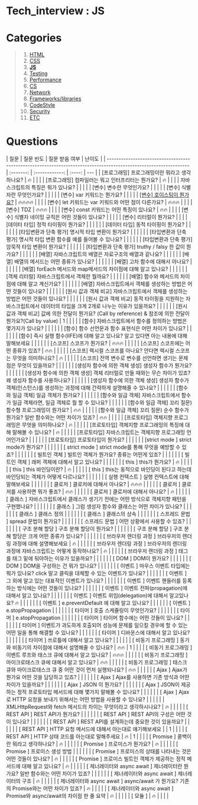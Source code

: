 # Tech_interview : JS

# Categories

> 1. [HTML](https://github.com/Pyotato/tech_interview/tree/HTML)
> 2. [CSS](https://github.com/Pyotato/tech_interview/tree/CSS)
> 3. [**JS**](https://github.com/Pyotato/tech_interview/tree/JS#Questions)
> 4. [Testing](https://github.com/Pyotato/tech_interview/tree/Testing)
> 5. [Performance](https://github.com/Pyotato/tech_interview/tree/Performance)
> 6. [CS](https://github.com/Pyotato/tech_interview/tree/CS)
> 7. [Network](https://github.com/Pyotato/tech_interview/tree/Network)
> 8. [Frameworks/libraries](https://github.com/Pyotato/tech_interview/tree/Frameworks/libraries)
> 9. [CodeStyle](https://github.com/Pyotato/tech_interview/tree/CodeStyle)
> 10. [Security](https://github.com/Pyotato/tech_interview/tree/Security)
> 11. [ETC](https://github.com/Pyotato/tech_interview/tree/ETC)

# Questions

| 질문                                                                                                             | 질문 빈도 | 질문 받음 여부 | 난이도 |
| ---------------------------------------------------------------------------------------------------------------- | :-------: | :------------: | :----: | --- |
| [프로그래밍] 프로그래밍이란 뭐라고 생각하나요?                                                                   |    🔥     |                |        |
| [프로그래밍] 컴파일러는 뭐고 인터프리터는 뭔가요?                                                                |    🔥     |                |        |
| 자바스크립트의 특징은 뭐가 있나요?                                                                               |           |                |        |
| [변수] 변수란 무엇인가요?                                                                                        |           |                |        |
| [변수] 식별자란 무엇인가요?                                                                                      |           |                |        |
| [변수] var 키워드는 뭔가요?                                                                                      |           |                |        |
| [[변수] 호이스팅이 뭔가요?](https://github.com/Pyotato/tech_interview/blob/JS/variable/hoisting.md)              | 🔥🔥🔥🔥  |                |        |
| [변수] let 키워드는 var 키워드와 어떤 점이 다른가요?                                                             |  🔥🔥🔥   |                |        |
| [변수] TDZ                                                                                                       |  🔥🔥🔥   |                |        |
| [변수] const 키워드는 어떤 특징이 있나요?                                                                        |   🔥🔥    |                |        |
| [변수] 식별자 네이밍 규칙은 어떤 것들이 있나요?                                                                  |           |                |        |
| [변수] 리터럴이 뭔가요?                                                                                          |           |                |
| [데이터 타입] 정적 타이핑이 뭔가요?                                                                              |           |                |        |     |
| [데이터 타입] 동적 타이핑이 뭔가요?                                                                              |           |                |        |     |
| [타입변환과 단축 평가] 명시적 타입 변환이 뭔가요?                                                                |           |                |        |     |
| [타입변환과 단축 평가] 명시적 타입 변환 함수를 예를 들어볼 수 있나요?                                            |           |                |        |     |
| [타입변환과 단축 평가] 암묵적 타입 변환이 뭔가요?                                                                |           |                |        |     |
| [타입변환과 단축 평가] truthy / falsy 한 값이 뭔가요?                                                            |           |                |        |     |
| [배열] 자바스크립트의 배열은 자료구조의 배열과 같나요?                                                           |           |                |        |     |
| [배열] 배열의 메서드는 어떤 종류가 있나요?                                                                       |           |                |        |     |
| [배열] 고차 함수에 대해서 아나요?                                                                                |           |                |        |     |
| [배열] forEach 메서드와 map메서드의 차이점에 대해 알고 있나요?                                                   |           |                |        |     |
| [객체 리터럴] 자바스크립트에서 객체란 뭘까요?                                                                    |           |                |        |     |
| [배열] 함수와 메서드의 차이점에 대해 알고 계신가요?                                                              |           |                |        |     |
| [배열] 자바스크립트에서 객체를 생성하는 방법은 어떤 것들이 있나요?                                               |           |                |        |     |
| [원시 값과 객체 비교] 자바스크립트에서 객체를 생성하는 방법은 어떤 것들이 있나요?                                |           |                |        |     |
| [원시 값과 객체 비교] 동적 타이핑을 지원하는 자바스크립트에서 데이터의 타입을 크게 2개로 나누는 이유가 있을까요? |           |                |        |     |
| [원시 값과 객체 비교] 값에 의한 전달이 뭔가요? (Call by reference) & 참조에 의한 전달이 뭔가요?(Call by value)   |     1     |                |        |     |
| [함수] 자바스크립트에서 함수를 정의하는 방법은 몇가지가 있나요?                                                  |           |                |        |     |
| [함수] 함수 선언문과 함수 표현식은 어떤 차이가 있나요?                                                           |           |                |        |     |
| [함수] 즉시 실행 함수(IIFE)에 대해 알고 있나요? 알고 있다면 아는 내용에 대해 말해보세요                          |           |                |        |     |
| [스코프] 스코프가 뭔가요?                                                                                        |  🔥🔥🔥   |                |        |     |
| [스코프] 스코프에는 어떤 종류가 있죠?                                                                            |   🔥🔥    |                |        |     |
| [스코프] 렉시컬 스코프를 아나요? 안다면 렉시컬 스코프는 무엇을 의미하나요?                                       |    🔥     |                |        |     |
| [스코프] 전역 변수로 변수를 선언하면 생기는 문제점은 무엇이 있을까요?                                            |           |                |        |     |
| [생성자 함수에 의한 객체 생성] 생성자 함수가 뭔가요?                                                             |           |                |        |     |
| [생성자 함수에 의한 객체 생성] 객체 리터럴로 만들 때와는 무슨 차이가 있죠? 왜 생성자 함수를 사용하나요?          |           |                |        |     |
| [생성자 함수에 의한 객체 생성] 생성자 함수가 객체(인스턴스)를 생성하는 과정에 대해 간략하게 설명해줄 수 있나요?  |           |                |        |     |
| [함수와 일급 객체] 일급 객체가 뭔가요?                                                                           |           |                |        |     |
| [함수와 일급 객체] 자바스크립트에서 함수가 일급 객체라면, 일급 객체로 뭘 할 수 있나요?                           |           |                |        |     |
| [함수와 일급 객체] 꼬리 질문) 함수형 프로그래밍이 뭔가요?                                                        |   🔥🔥    |                |        |     |
| [함수와 일급 객체] 꼬리 질문) 순수 함수가 뭔가요? 일반 함수와는 어떤 차이가 있죠?                                |   🔥🔥    |                |        |     |
| [프로토타입] 객체지향 프로그래밍은 무엇을 의미하나요?                                                            |    🔥     |                |        |     |
| [프로토타입] 객체지향 프로그래밍의 특징에 대해 말해볼 수 있나요?                                                 |    🔥     |                |        |     |
| [프로토타입] 자바스크립트는 객체지향 프로그래밍 언어인가요?                                                      |           |                |        |     |
| [프로토타입] 프로토타입이 뭔가요?                                                                                |           |                |        |     |
| [strict mode ] strict mode가 뭔가요?                                                                             |           |                |        |     |
| [ strict mode ] strict mode를 통해 무엇을 예방할 수 있죠?                                                        |           |                |        |     |
| [ 빌트인 객체 ] 빌트인 객체가 뭔가요? 종류는 어떤게 있죠?                                                        |           |                |        |     |
| [ 빌트인 객체 ] 래퍼 객체에 대해서 알고 있나요?                                                                  |           |                |        |     |
| [ this ] this가 뭔가요?                                                                                          |    🔥     |                |        |     |
| [ this ] this 바인딩이란?                                                                                        |    🔥     |                |        |     |
| [ this ] this는 동적으로 바인딩이 된다고 하는데 바인딩되는 객체가 어떻게 다르나요?                               |           |                |        |     |
| [ 실행 컨텍스트 ] 실행 컨텍스트에 대해 말해보세요                                                                |           |                |        |     |
| [ 클로저 ] 클로저에 대해서 아나요?                                                                               |  🔥🔥🔥   |                |        |     |
| [ 클로저 ] 클로저를 사용하면 뭐가 좋죠?                                                                          |   🔥🔥    |                |        |     |
| [ 클로저 ] 클로저에 대해서 아나요?                                                                               |    🔥     |                |        |     |
| [ 클래스 ] 자바스크립트에서 클래스가 생기기 전에는 어떤 방식으로 객체지향 패턴을 구현했나요?                     |           |                |        |     |
| [ 클래스 ] 그럼 생성자 함수와 클래스는 어떤 차이가 있나요?                                                       |           |                |        |     |
| [ 클래스 ] 클래스 정의                                                                                           |           |                |        |     |
| [ 클래스 ] 클래스의 상속                                                                                         |           |                |        |     |
| [ 스프레드 문법 ] spread 문법이 뭔가요?                                                                          |           |                |        |     |
| [ 스프레드 문법 ] 어떤 상황에서 사용할 수 있죠?                                                                  |           |                |        |     |
| [ 구조 분해 할당 ] 구조 분해 할당이 뭔가요?                                                                      |           |                |        |     |
| [ 구조 분해 할당 ] 구조 분해 할당은 크게 어떤 종류가 있나요?                                                     |           |                |        |     |
| [ 브라우저 렌더링 과정 ] 브라우저의 렌더링 과정에 대해 설명해보세요                                              |    🔥     |                |        |     |
| [ 브라우저 렌더링 과정 ] 브라우저의 렌더링 과정에 자바스크립트는 어떻게 동작하나요?                              |    🔥     |                |        |     |
| [ 브라우저 렌더링 과정 ] <script></script> 태그를 <body></body> 태그 밑에 둬야하는 이유가 있을까요?              |           |                |        |     |
| [ DOM ] DOM이 뭔가요?                                                                                            |           |                |        |     |
| [ DOM ] DOM을 구성하는 건 뭐가 있나요?                                                                           |           |                |        |     |
| [ 이벤트 ] 마우스 이벤트 타입에는 뭐가 있나요? click 말고 클릭을 대체할 수 있는 이벤트가 있나요?                 |           |                |        |     |
| [ 이벤트 ] 그 외에 알고 있는 대표적인 이벤트가 있나요?                                                           |           |                |        |     |
| [ 이벤트 ] 이벤트 핸들러를 등록하는 방식에는 어떤 것들이 있나요?                                                 |           |                |        |     |
| [ 이벤트 ] 이벤트 전파(propagation)에 대해서 알고 있나요?                                                        |           |                |        |     |
| [ 이벤트 ] 이벤트 위임(delegation)에 대해서 알고있나요? 🔥                                                       |           |                |        |     |
| [ 이벤트 ] e.preventDefault 에 대해 알고 있나요?                                                                 |           |                |        |     |
| [ 이벤트 ] e.stopPropagation                                                                                     |           |                |        |     |
| [ 타이머 ] 호출 스케쥴링이 무엇인가요?                                                                           |           |                |        |     |
| [ 타이머 ] e.stopPropagation                                                                                     |           |                |        |     |
| [ 타이머 ] 타이머 함수에는 어떤 것들이 있나요?                                                                   |           |                |        |     |
| [ 타이머 ] 이벤트가 과도하게 호출되어 성능에 문제를 일으킬 경우에 할 수 있는 어떤 일을 통해 해결할 수 있나요?    |           |                |        |     |
| [ 타이머 ] 디바운스에 대해서 알고 있나요?                                                                        |           |                |        |     |
| [ 타이머 ] 쓰로틀에 대해서 알고 있나요?                                                                          |           |                |        |     |
| [ 비동기 프로그래밍 ] 동기와 비동기의 차이점에 대해서 설명해줄 수 있나요?                                        |   🔥🔥    |       1        |        |     |
| [ 비동기 프로그래밍 ] 이벤트 루프와 태스크 큐에 대해서 알고 있나요?                                              |  🔥🔥🔥   |                |        |     |
| [ 비동기 프로그래밍 ] 마이크로태스크 큐에 대해서 알고 있나요?                                                    |   🔥🔥    |                |        |     |
| [ 비동기 프로그래밍 ] 태스크 큐와 마이크로태스크 큐 중 어떤 것이 먼저 실행되나요?                                |   🔥🔥    |                |        |     |
| [ Ajax ] Ajax가 뭔가요 어떤 것을 담당하고 있죠?                                                                  |           |                |        |     |
| [ Ajax ] Ajax를 사용하면 기존 방식과 어떤 차이가 있을까요?                                                       |           |                |        |     |
| [ Ajax ] JSON 이 뭔가요?                                                                                         |           |                |        |     |
| [ Ajax ] JSON이 제공하는 정적 프로토타입 메서드에 대해 몇가지 말해볼 수 있나요?                                  |           |                |        |     |
| [ Ajax ] Ajax로 HTTP 요청을 보내기 위해서는 어떤 방법을 사용할 수 있나요?                                        |           |                |        |     |
| XMLHttpRequest와 fetch 메서드의 차이는 무엇이라고 생각하시나요?                                                  |    🔥     |                |        |     |
| [ REST API ] REST API가 뭔가요?                                                                                  |           |                |        |     |
| [ REST API ] REST API의 구성은 어떤 것이 있나요?                                                                 |           |                |        |     |
| [ REST API ] REST API를 설계하는데 중요한 것이 있을까요?                                                         |           |                |        |     |
| [ REST API ] HTTP 요청 메서드에 대해서 아는대로 얘기해보세요                                                     |           |       1        |        |     |
| [ REST API ] HTTP 상태 코드를 아는대로 말해주세요                                                                |    🔥     |       1        |        |     |
| [ Promise ] 콜백이란 뭐라고 생각하나요?                                                                          |    🔥     |                |        |     |
| [ Promise ] 프로미스가 뭔가요?                                                                                   |    🔥     |                |        |     |
| [ Promise ] 프로미스 생성 방법                                                                                   |           |                |        |     |
| [ Promise ] 프로미스의 상태를 나타내는 것은 어떤 것들이 있나요?                                                  |    🔥     |                |        |     |
| [ Promise ] 프로미스 빌트인 객체가 제공하는 정적 메서드에 대해 알고 있나요?                                      |    🔥     |                |        |     |
| [ 제너레이터와 async await ] 제너레이터란 뭔가요? 일반 함수와는 어떤 차이가 있죠?                                |           |                |        |     |
| [ 제너레이터와 async await ] 제너레이터의 구조                                                                   |    🔥     |                |        |     |
| [ 제너레이터와 async await ] async/await 가 뭔가요? 기존의 Promise와는 어떤 차이가 있죠?                         |    🔥     |                |        |     |
| [ 제너레이터와 async await ] Promise와 async/await의 차이점 한 줄 요약                                           |    🔥     |                |        |     |
| [ 모듈 ]                                                                                                         |    🔥     |                |        |     |

